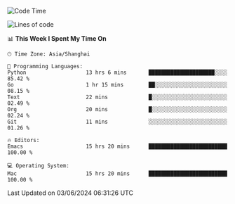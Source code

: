 <!--START_SECTION:waka-->
![Code Time](http://img.shields.io/badge/Code%20Time-1%2C985%20hrs%2049%20mins-blue)

![Lines of code](https://img.shields.io/badge/From%20Hello%20World%20I%27ve%20Written-308.1%20thousand%20lines%20of%20code-blue)

📊 **This Week I Spent My Time On** 

```text
🕑︎ Time Zone: Asia/Shanghai

💬 Programming Languages: 
Python                   13 hrs 6 mins       █████████████████████░░░░   85.42 % 
Go                       1 hr 15 mins        ██░░░░░░░░░░░░░░░░░░░░░░░   08.15 % 
Text                     22 mins             █░░░░░░░░░░░░░░░░░░░░░░░░   02.49 % 
Org                      20 mins             █░░░░░░░░░░░░░░░░░░░░░░░░   02.24 % 
Git                      11 mins             ░░░░░░░░░░░░░░░░░░░░░░░░░   01.26 % 

🔥 Editors: 
Emacs                    15 hrs 20 mins      █████████████████████████   100.00 % 

💻 Operating System: 
Mac                      15 hrs 20 mins      █████████████████████████   100.00 % 
```


 Last Updated on 03/06/2024 06:31:26 UTC
<!--END_SECTION:waka-->
